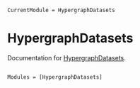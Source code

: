 ```@meta
CurrentModule = HypergraphDatasets
```

# HypergraphDatasets

Documentation for [HypergraphDatasets](https://github.com/CoReACTER/HypergraphDatasets.jl).

```@index
```

```@autodocs
Modules = [HypergraphDatasets]
```
